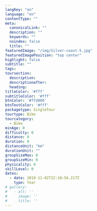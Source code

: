 ```yaml
---
langKey: "en"
language: "en"
contentType: ""
meta:
  canonicalLink: ""
  description: ""
  keywords: ""
  noindex: false
  title: ""
featuredImage: "/img/Silver-coast-5.jpg"
featuredImagePosition: "top center"
highlight: false
subtitle: ""
tags:
toursection:
  description:
  descriptionafter:
  heading:
titleColor: '#fff'
subtitleColor: '#fff'
btnColor: '#ffd800'
btnTextColor: '#fff'
packagetype: SingleTour
tourtype: Bike
tourcategory:  
  - Bike
minAge: 0
difficulty: 0
distance: 0
duration: 0
distanceUnit: "km"
durationUnit: ""
groupSizeMax: 0
groupSizeMin: 0
physicality: 0
skillLevel: 0
dates:
  - date: 2019-11-02T22:10:56.217Z
    type: Year
# gallery:
#   - alt: ''
#     image: ''
#     title: ''
---
```


<!-- Use this to force Gatsby to correctly determine optional images/file schema -->
